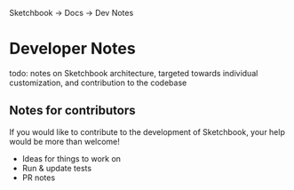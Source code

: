 Sketchbook -> Docs -> Dev Notes

# Developer Notes

todo: notes on Sketchbook architecture, targeted towards individual customization, and contribution to the codebase

## Notes for contributors

If you would like to contribute to the development of Sketchbook, your help would be more than welcome!

-   Ideas for things to work on
-   Run & update tests
-   PR notes
